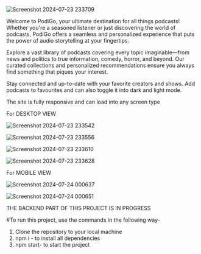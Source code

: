 
![Screenshot 2024-07-23 233709](https://github.com/user-attachments/assets/6ddb3598-1a7c-4daf-8aa9-3fac0f7118c0)


Welcome to PodiGo, your ultimate destination for all things podcasts! Whether you're a seasoned listener or just discovering the world of podcasts, PodiGo offers a seamless and personalized experience that puts the power of audio storytelling at your fingertips.

Explore a vast library of podcasts covering every topic imaginable—from news and politics to true information, comedy, horror, and beyond. Our curated collections and personalized recommendations ensure you always find something that piques your interest.

Stay connected and up-to-date with your favorite creators and shows. Add podcasts to favourites and can also toggle it into dark and light mode.

The site is fully responsive and can load into any screen type





For DESKTOP VIEW

![Screenshot 2024-07-23 233542](https://github.com/user-attachments/assets/be4d115f-b897-4122-b329-7a3bf6b73ef1)


![Screenshot 2024-07-23 233556](https://github.com/user-attachments/assets/6f888949-0888-489f-ab05-788e942f9d4a)


![Screenshot 2024-07-23 233610](https://github.com/user-attachments/assets/49877198-e7b5-4c9e-a172-41856f089fb9)


![Screenshot 2024-07-23 233628](https://github.com/user-attachments/assets/caf86b02-4190-4a02-b27c-8a0baa6ec71a)




For MOBILE VIEW



![Screenshot 2024-07-24 000637](https://github.com/user-attachments/assets/53bc440d-33ce-4fe1-96f2-39573cd990dd)



![Screenshot 2024-07-24 000651](https://github.com/user-attachments/assets/236ab807-b85a-42e6-8a59-844ca64132fe)



THE BACKEND PART OF THIS PROJECT IS IN PROGRESS

#To run this project, use the commands in the following way-
1) Clone the repository to your local machine
2) npm i - to install all dependencies
3) npm start- to start the project

